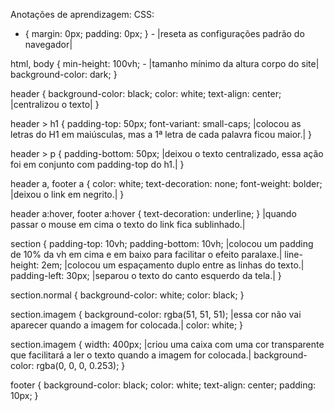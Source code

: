 Anotações de aprendizagem:
CSS:

* {
  margin: 0px;
  padding: 0px;
} - |reseta as configurações padrão do navegador|

html, body {
  min-height: 100vh; - |tamanho mínimo da altura corpo do site|
  background-color: dark;
}

header {
  background-color: black;
  color: white;
  text-align: center;  |centralizou o texto|
}

header > h1 {
  padding-top: 50px;
  font-variant: small-caps; |colocou as letras do H1 em maiúsculas, mas a 1ª letra de cada palavra ficou maior.|
}

header > p {
  padding-bottom: 50px; |deixou o texto centralizado, essa ação foi em conjunto com padding-top do h1.|
}

header a, footer a {
  color: white;
  text-decoration: none;
  font-weight: bolder; |deixou o link em negrito.|
}

header a:hover, footer a:hover {
  text-decoration: underline;
} |quando passar o mouse em cima o texto do link fica sublinhado.|

section {
  padding-top: 10vh;
  padding-bottom: 10vh; |colocou um padding de 10% da vh em cima e em baixo para facilitar o efeito paralaxe.|
  line-height: 2em; |colocou um espaçamento duplo entre as linhas do texto.|
  padding-left: 30px; |separou o texto do canto esquerdo da tela.|
}

section.normal {
  background-color: white;
  color: black;
}

section.imagem {
  background-color: rgba(51, 51, 51); |essa cor não vai aparecer quando a imagem for colocada.|
  color: white;
}

section.imagem {
  width: 400px; |criou uma caixa com uma cor transparente que facilitará a ler o texto quando a imagem for colocada.|
  background-color: rgba(0, 0, 0, 0.253);
}

footer {
  background-color: black;
  color: white;
  text-align: center;
  padding: 10px;
}
